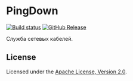 # PingDown

[![Build status]][appveyor]
[![GitHub Release]][releases]

Служба сетевых кабелей.

## License

Licensed under the [Apache License, Version 2.0].

[Apache License, Version 2.0]: http://www.apache.org/licenses/LICENSE-2.0 "LICENSE"

[appveyor]: https://ci.appveyor.com/project/diev/pingdown
[releases]: https://github.com/diev/PingDown/releases/latest

[Build status]: https://ci.appveyor.com/api/projects/status/ieo0qkmwr8apy92j?svg=true
[GitHub Release]: https://img.shields.io/github/release/diev/PingDown.svg
